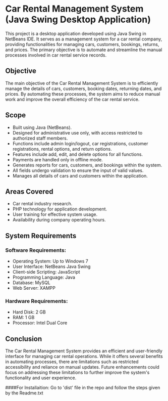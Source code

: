 # Car Rental Management System (Java Swing Desktop Application)

This project is a desktop application developed using Java Swing in NetBeans IDE. It serves as a management system for a car rental company, providing functionalities for managing cars, customers, bookings, returns, and prices. The primary objective is to automate and streamline the manual processes involved in car rental service records.

## Objective

The main objective of the Car Rental Management System is to efficiently manage the details of cars, customers, booking dates, returning dates, and prices. By automating these processes, the system aims to reduce manual work and improve the overall efficiency of the car rental service.

## Scope
* Built using Java (NetBeans).
* Designed for administrative use only, with access restricted to authorized staff members.
* Functions include admin login/logout, car registrations, customer registrations, rental options, and return options.
* Features include add, edit, and delete options for all functions.
* Payments are handled only in offline mode.
* Generates reports for cars, customers, and bookings within the system.
* All fields undergo validation to ensure the input of valid values.
* Manages all details of cars and customers within the application.

## Areas Covered

* Car rental industry research.
* PHP technology for application development.
* User training for effective system usage.
* Availability during company operating hours.

## System Requirements

### Software Requirements:

* Operating System: Up to Windows 7
* User Interface: NetBeans Java Swing
* Client-side Scripting: JavaScript
* Programming Language: Java
* Database: MySQL
* Web Server: XAMPP

### Hardware Requirements:

* Hard Disk: 2 GB
* RAM: 1 GB
* Processor: Intel Dual Core

## Conclusion

The Car Rental Management System provides an efficient and user-friendly interface for managing car rental operations. While it offers several benefits in automating processes, there are limitations such as restricted accessibility and reliance on manual updates. Future enhancements could focus on addressing these limitations to further improve the system's functionality and user experience.

####For Installaition:
Go to 'dist' file in the repo and follow the steps given by the Readme.txt
